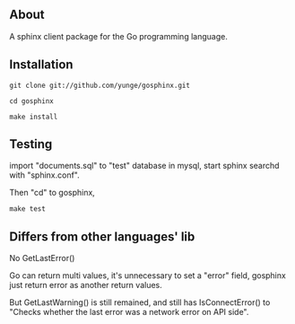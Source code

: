 About
-----

A sphinx client package for the Go programming language.

Installation
------------

`git clone git://github.com/yunge/gosphinx.git`

`cd gosphinx`

`make install`

Testing
-------

import "documents.sql" to "test" database in mysql, start sphinx searchd with "sphinx.conf".

Then "cd" to gosphinx,

`make test`

Differs from other languages' lib
-------------------------------

No GetLastError()

Go can return multi values, it's unnecessary to set a "error" field, gosphinx just return error as another return values.

But GetLastWarning() is still remained, and still has IsConnectError() to "Checks whether the last error was a network error on API side".


